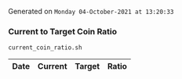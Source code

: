 Generated on `Monday 04-October-2021 at 13:20:33`

### Current to Target Coin Ratio
`current_coin_ratio.sh`

Date|Current|Target|Ratio
---|---|---|---
